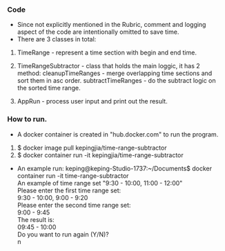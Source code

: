 ### Code

- Since not explicitly mentioned in the Rubric, comment and logging aspect of the code are intentionally omitted to save time.
- There are 3 classes in total:

1. TimeRange - represent a time section with begin and end time.

2. TimeRangeSubtractor - class that holds the main loggic, it has 2 method:
cleanupTimeRanges - merge overlapping time sections and sort them in asc order.
subtractTimeRanges - do the subtract logic on the sorted time range.
3. AppRun - process user input and print out the result.

### How to run.

- A docker container is created in "hub.docker.com" to run the program.   
1. $  docker image pull kepingjia/time-range-subtractor   
2. $ docker container run -it kepingjia/time-range-subtractor   

- An example run:
keping@keping-Studio-1737:~/Documents$ docker container run -it time-range-subtractor   
An example of time range set "9:30 - 10:00, 11:00 - 12:00"   
Please enter the first time range set:   
9:30 - 10:00, 9:00 - 9:20   
Please enter the second time range set:   
9:00 - 9:45   
The result is:   
09:45 - 10:00   
Do you want to run again (Y/N)?   
n   
